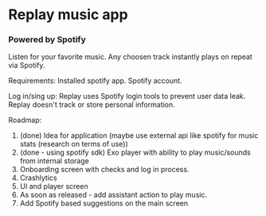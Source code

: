 # Replay music app
### Powered by Spotify

Listen for your favorite music.
Any choosen track instantly plays on repeat via Spotify.

Requirements:
Installed spotify app.
Spotify account.

Log in/sing up: 
Replay uses Spotify login tools to prevent user data leak. Replay doesn't track or store personal information.

Roadmap:
1. (done) Idea for application (maybe use external api like spotify for music stats (research on terms of use)) 
2. (done - using spotify sdk) Exo player with ability to play music/sounds from internal storage
3. Onboarding screen with checks and log in process.
4. Crashlytics
5. UI and player screen
6. As soon as released - add assistant action to play music.
7. Add Spotify based suggestions on the main screen

